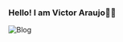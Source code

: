 
### Hello! I am Victor Araujo✌🏼

  ![Blog](https://img.shields.io/badge/C%2B%2B-00599C?style=for-the-badge&logo=c%2B%2B&logoColor=white)
